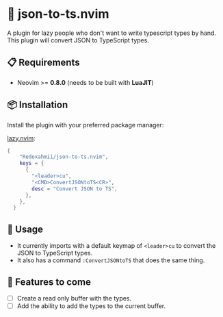 # 🚬 json-to-ts.nvim

A plugin for lazy people who don't want to write typescript types by hand. This plugin will convert JSON to TypeScript types.

## 📋 Requirements

- Neovim >= **0.8.0** (needs to be built with **LuaJIT**)

## 📦 Installation

Install the plugin with your preferred package manager:

[lazy.nvim](https://github.com/folke/lazy.nvim):

```lua
{
    "Redoxahmii/json-to-ts.nvim",
    keys = {
      {
        "<leader>cu",
        "<CMD>ConvertJSONtoTS<CR>",
        desc = "Convert JSON to TS",
      },
    },
  }
```

## 🚀 Usage

- It currently imports with a default keymap of `<leader>cu` to convert the JSON to TypeScript types.
- It also has a command `:ConvertJSONtoTS` that does the same thing.

## 👷 Features to come

- [ ] Create a read only buffer with the types.
- [ ] Add the ability to add the types to the current buffer.
